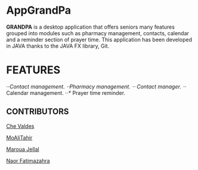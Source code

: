 # AppGrandPa
**GRANDPA** is a desktop application that offers seniors many features grouped into modules such as pharmacy management, contacts, calendar and a reminder section of prayer time. This application has been developed in JAVA thanks to the JAVA FX library, Git.


# FEATURES
⋅⋅*Contact management.
⋅⋅*Pharmacy management.
  ⋅⋅* Contact manager.
  ⋅⋅* Calendar management.
  ⋅⋅* Prayer time reminder.
  
  
## CONTRIBUTORS
[Che Valdes](https://github.com/ValdesChe/ "Valdes Che github account")

[MoAliTahir](https://github.com/MoAliTahir "MoAliTahir github account")

[Maroua Jellal](https://github.com/marouajellal "Maroua Jellal github account")

[Naor Fatimazahra](https://github.com/fatimazahranaor "Naor github account")
